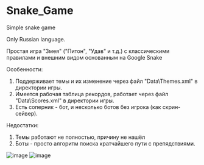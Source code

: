# Snake_Game
Simple snake game

Only Russian language.

Простая игра "Змея" ("Питон", "Удав" и т.д.) с классическими правилами и внешним видом основанным на Google Snake

Особенности:
1. Поддерживает темы и их изменение через файл "Data\Themes.xml" в директории игры.
2. Имеется рабочая таблица рекордов, работает через файл "Data\Scores.xml" в директории игры.
3. Есть соперник - бот, и несколько ботов без игрока (как скрин-сейвер).

Недостатки:
1. Темы работают не полностью, причину не нашёл
2. Боты - просто алгоритм поиска кратчайшего пути с препядствиями.

![image](https://user-images.githubusercontent.com/49288795/116287331-54403780-a7a1-11eb-9d7f-1e270c55d1b9.png)
![image](https://user-images.githubusercontent.com/49288795/116287351-586c5500-a7a1-11eb-878f-8ff61c8381a3.png)

